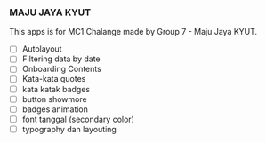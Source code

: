 ### MAJU JAYA KYUT
This apps is for MC1 Chalange made by Group 7 - Maju Jaya KYUT. 


- [ ] Autolayout
- [ ] Filtering data by date
- [ ] Onboarding Contents
- [ ] Kata-kata quotes
- [ ] kata katak badges
- [ ] button showmore
- [ ] badges animation
- [ ] font tanggal (secondary color)
- [ ] typography dan layouting
